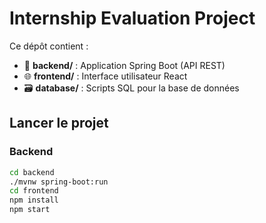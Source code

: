 # Internship Evaluation Project

Ce dépôt contient :

- 🎯 **backend/** : Application Spring Boot (API REST)
- 🌐 **frontend/** : Interface utilisateur React
- 🗃️ **database/** : Scripts SQL pour la base de données

## Lancer le projet

### Backend
```bash
cd backend
./mvnw spring-boot:run
cd frontend
npm install
npm start

